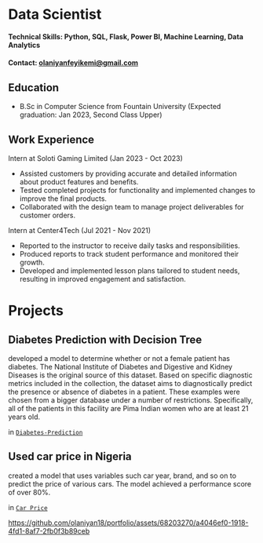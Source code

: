 
# Data Scientist

#### Technical Skills: Python, SQL, Flask, Power BI, Machine Learning, Data Analytics

#### Contact: olaniyanfeyikemi@gmail.com

## Education
- B.Sc in Computer Science from Fountain University (Expected graduation: Jan 2023, Second Class Upper)

## Work Experience
Intern at Soloti Gaming Limited (Jan 2023 - Oct 2023)
- Assisted customers by providing accurate and detailed information about product features and benefits.
- Tested completed projects for functionality and implemented changes to improve the final products.
- Collaborated with the design team to manage project deliverables for customer orders.

Intern at Center4Tech (Jul 2021 - Nov 2021)
- Reported to the instructor to receive daily tasks and responsibilities.
- Produced reports to track student performance and monitored their growth.
- Developed and implemented lesson plans tailored to student needs, resulting in improved engagement and satisfaction.

# Projects

## Diabetes Prediction with Decision Tree

developed a model to determine whether or not a female patient has diabetes. The National Institute of Diabetes and Digestive and Kidney Diseases is the original source of this dataset. Based on specific diagnostic metrics included in the collection, the dataset aims to diagnostically predict the presence or absence of diabetes in a patient. These examples were chosen from a bigger database under a number of restrictions. Specifically, all of the patients in this facility are Pima Indian women who are at least 21 years old. 

in [`Diabetes-Prediction`](https://github.com/olaniyan18/Diabetes-Prediction/blob/main/diabetes.ipynb)


## Used car price in Nigeria

created a model that uses variables such car year, brand, and so on to predict the price of various cars. The model achieved a performance score of over 80%.

in [`Car Price`](https://github.com/olaniyan18/Used-Car-Price-Prediction-In-Nigeria)



https://github.com/olaniyan18/portfolio/assets/68203270/a4046ef0-1918-4fd1-8af7-2fb0f3b89ceb


